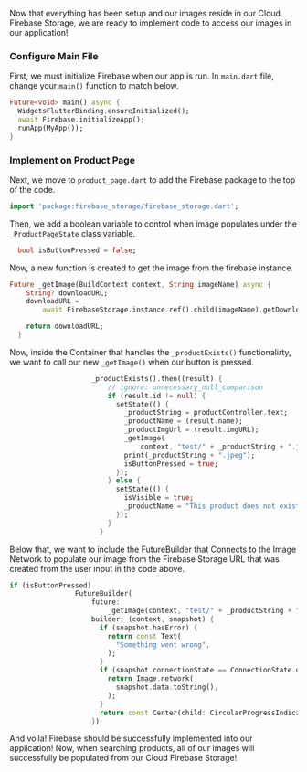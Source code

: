 Now that everything has been setup and our images reside in our Cloud Firebase Storage, we are ready to implement code to access our images in our application!

### Configure Main File

First, we must initialize Firebase when our app is run. In `main.dart` file, change your `main()` function to match below.

```dart
Future<void> main() async {
  WidgetsFlutterBinding.ensureInitialized();
  await Firebase.initializeApp();
  runApp(MyApp());
}
```
### Implement on Product Page

Next, we move to `product_page.dart` to add the Firebase package to the top of the code.

```dart
import 'package:firebase_storage/firebase_storage.dart';
```

Then, we add a boolean variable to control when image populates under the `_ProductPageState` class variable.

```dart
  bool isButtonPressed = false;
```

Now, a new function is created to get the image from the firebase instance.

```dart
Future _getImage(BuildContext context, String imageName) async {
    String? downloadURL;
    downloadURL =
        await FirebaseStorage.instance.ref().child(imageName).getDownloadURL();

    return downloadURL;
  }
```

Now, inside the Container that handles the `_productExists()` functionalirty, we want to call our new `_getImage()` when our button is pressed.

```dart
                    _productExists().then((result) {
                        // ignore: unnecessary_null_comparison
                        if (result.id != null) {
                          setState(() {
                            _productString = productController.text;
                            _productName = (result.name);
                            _productImgUrl = (result.imgURL);
                            _getImage(
                                context, "test/" + _productString + ".jpeg");
                            print(_productString + ".jpeg");
                            isButtonPressed = true;
                          });
                        } else {
                          setState(() {
                            isVisible = true;
                            _productName = "This product does not exist!";
                          });
                        }
                      }
```

Below that, we want to include the FutureBuilder that Connects to the Image Network to populate our image from the Firebase Storage URL that was created from the user input in the code above.

```dart
if (isButtonPressed)
                FutureBuilder(
                    future:
                        _getImage(context, "test/" + _productString + ".jpeg"),
                    builder: (context, snapshot) {
                      if (snapshot.hasError) {
                        return const Text(
                          "Something went wrong",
                        );
                      }
                      if (snapshot.connectionState == ConnectionState.done) {
                        return Image.network(
                          snapshot.data.toString(),
                        );
                      }
                      return const Center(child: CircularProgressIndicator());
                    })
```

And voila! Firebase should be successfully implemented into our application! Now, when searching products, all of our images will successfully be populated from our Cloud Firebase Storage!